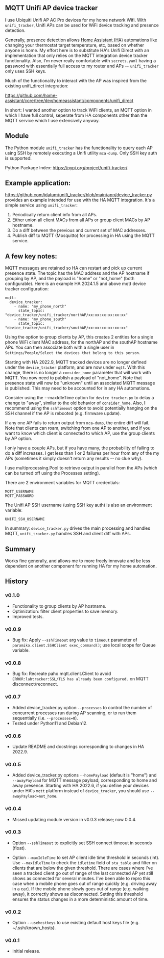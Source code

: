 MQTT Unifi AP device tracker
-
I use Ubiquiti Unifi AP AC Pro devices for my home network Wifi. With ```unifi_tracker```, Unifi APs can be used for WiFi device tracking and presence detection.

Generally, presence detection allows [Home Assistant (HA)](https://www.home-assistant.io/) automations like changing your thermostat target temperature, etc, based on whether anyone is home. My effort here is to substitute HA's Unifi Direct with an implementation that only relies on the MQTT integration device tracker functionality. Also, I'm never really comfortable with ```secrets.yaml``` having a password with essentially full access to my router and APs -- ```unifi_tracker``` only uses SSH keys.

Much of the functionality to interact with the AP was inspired from the existing unifi_direct integration:

https://github.com/home-assistant/core/tree/dev/homeassistant/components/unifi_direct

In short: I wanted another option to track WiFi clients, an MQTT option in which I have full control, seperate from HA components other than the MQTT service which I use extensively anyway.

Module
-
The Python module ```unifi_tracker``` has the functionality to query each AP using SSH by remotely executing a Unifi utility ```mca-dump```. Only SSH key auth is supported.

Python Package Index:
https://pypi.org/project/unifi-tracker/

Example application:
- 
https://github.com/idatum/unifi_tracker/blob/main/app/device_tracker.py provides an example intended for use with the HA MQTT integration. It's a simple service using ```unifi_tracker```:

1. Periodically return client info from all APs.
2. Either union all client MACs from all APs or group client MACs by AP hostname.
3. Do a diff between the previous and current set of MAC addresses.
4. Publish diff to MQTT (Mosquitto) for processing in HA using the MQTT service.

A few key notes:
-
MQTT messages are retained so HA can restart and pick up current presence state. The topic has the MAC address and the AP hostname if grouping by AP, and the payload is "home" or "not_home" (both configurable). Here is an example HA 2024.1.5 and above mqtt device tracker configuration:
```
mqtt:
  device_tracker:
    - name: "my_phone_north"
      state_topic: "device_tracker/unifi_tracker/northAP/xx:xx:xx:xx:xx:xx"
    - name: "my_phone_south"
      state_topic: "device_tracker/unifi_tracker/southAP/xx:xx:xx:xx:xx:xx"
  ```
Using the option to group clients by AP, this creates 2 entities for a single phone WiFi client MAC address, for the northAP and the southAP hostname APs. You can then associate both with a single user in ```Settings/People/Select the devices that belong to this person```.

Starting with HA 2022.9, MQTT tracked devices are no longer defined under the ```device_tracker``` platform, and are now under ```mqtt```. With this change, there is no longer a  ```consider_home``` parameter that will work with MQTT. You now need to publish a payload of "not_home". Note that presence state will now be "unknown" until an associated MQTT message is published. This may need to be accounted for in any HA automations.

Consider using the --maxIdleTime option for ```device_tracker.py``` to delay a change to "away", similar to the old behavior of ```consider_home```. Also, I recommend using the ```sshTimeout``` option to avoid potentially hanging on the SSH channel if the AP is rebooted (e.g. firmware update).

If any one AP fails to return output from ```mca-dump```, the entire diff will fail. Note that clients can roam, switching from one AP to another, and if you want to know which client is connected to which AP, use the group clients by AP option.

I only have a couple APs, but if you have many, the probability of failing to do a diff increases. I get less than 1 or 2 failures per hour from any of the my APs (sometimes it simply doesn't return any results -- no clue why).

I use multiprocessing.Pool to retrieve output in parallel from the APs (which can be turned off using the Processes setting).

There are 2 environment variables for MQTT credentials:
```
MQTT_USERNAME
MQTT_PASSWORD
```  
The Unifi AP SSH username (using SSH key auth) is also an environment variable:
```
UNIFI_SSH_USERNAME
```

In summary: ```device_tracker.py``` drives the main processing and handles MQTT, ```unifi_tracker.py``` handles SSH and client diff with APs.

Summary
-
Works fine generally, and allows me to more freely innovate and be less dependent on another component for running HA for my home automation.

History
-
### v0.1.0
- Functionality to group clients by AP hostname.
- Optimization: filter client properties to save memory.
- Improved tests.
### v0.0.9
- Bug fix: Apply ```--sshTimeout``` arg value to ```timeout``` parameter of ```paramiko.client.SSHClient exec_command()```; use local scope for Queue variable.
### v0.0.8
- Bug fix: Recreate paho.mqtt.client.Client to avoid ```ERROR:labtracker:SSL/TLS has already been configured.``` on MQTT disconnect/reconnect.
### v0.0.7
- Added device_tracker.py option ```--processes``` to control the number of concurrent processes run during AP scanning, or to run them sequentially (i.e. ```--processes=0```).
- Tested under Python11 and Debian12.
### v0.0.6
- Update README and docstrings corresponding to changes in HA 2022.9.
### v0.0.5
- Added device_tracker.py options ```--homePayload``` (default is "home") and ```--awayPayload``` for MQTT message payload, corresponding to home and away presence. Starting with HA 2022.6, if you define your devices under HA's ```mqtt``` platform instead of ```device_tracker```, you should use ```--awayPayload=not_home```.
### v0.0.4
- Missed updating module version in v0.0.3 release; now 0.0.4.
### v0.0.3
- Option ```--sshTimeout``` to explicitly set SSH connect timeout in seconds (float).

- Option ```--maxIdleTime``` to set AP client idle time threshold in seconds (int). Use ```--maxIdleTime``` to check the ```idletime``` field of ```sta_table``` and filter on clients that are below the given threshold. There are cases where I've seen a tracked client go out of range of the last connected AP yet still shows as connected for several minutes. I've been able to repro this case when a mobile phone goes out of range quickly (e.g. driving away in a car). If the mobile phone slowly goes out of range (e.g. walking away), it correctly shows as disconnected. Setting this threshold ensures the status changes in a more deterministic amount of time.
### v0.0.2
- Option ```--usehostkeys``` to use existing default host keys file (e.g. ~/.ssh/known_hosts).
### v0.0.1
- Initial release.
